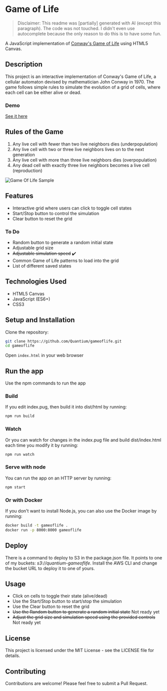 # Game of Life

> Disclaimer: This readme was [partially] generated with AI (except this paragraph). The code was not touched. I didn't even use autocomplete because the only reason to do this is to have some fun.

A JavaScript implementation of [Conway's Game of Life](https://en.wikipedia.org/wiki/Conway%27s_Game_of_Life) using HTML5 Canvas.

## Description

This project is an interactive implementation of Conway's Game of Life, a cellular automaton devised by mathematician John Conway in 1970. The game follows simple rules to simulate the evolution of a grid of cells, where each cell can be either alive or dead.

### Demo

[See it here](http://quantium-gameoflife.s3-website-us-east-1.amazonaws.com/)

## Rules of the Game

1. Any live cell with fewer than two live neighbors dies (underpopulation)
2. Any live cell with two or three live neighbors lives on to the next generation
3. Any live cell with more than three live neighbors dies (overpopulation)
4. Any dead cell with exactly three live neighbors becomes a live cell (reproduction)

![Game Of Life Sample](./docs/gameoflife-sample.gif)

## Features

- Interactive grid where users can click to toggle cell states
- Start/Stop button to control the simulation
- Clear button to reset the grid

### To Do

- Random button to generate a random initial state
- Adjustable grid size
- ~~Adjustable simulation speed~~ ✔️
- Common Game of Life patterns to load into the grid
- List of different saved states

## Technologies Used

- HTML5 Canvas
- JavaScript (ES6+)
- CSS3

## Setup and Installation

Clone the repository:

```bash
git clone https://github.com/Quantium/gameoflife.git
cd gameoflife
```

Open `index.html` in your web browser

## Run the app

Use the npm commands to run the app

### Build

If you edit index.pug, then build it into dist/html by running:

```bash
npm run build
```

### Watch

Or you can watch for changes in the index.pug file and build dist/index.html each time you modify it by running:

```bash
npm run watch
```

### Serve with node

You can run the app on an HTTP server by running:

```bash
npm start
```

### Or with Docker

If you don't want to install Node.js, you can also use the Docker image by running:

```bash
docker build -t gameoflife .
docker run -p 8000:8000 gameoflife
```

## Deploy

There is a command to deploy to S3 in the package.json file. It points to one of my buckets: _s3://quantium-gameoflife_. Install the AWS CLI and change the bucket URL to deploy it to one of yours.

## Usage

- Click on cells to toggle their state (alive/dead)
- Use the Start/Stop button to start/stop the simulation
- Use the Clear button to reset the grid
- ~~Use the Random button to generate a random initial state~~ Not ready yet
- ~~Adjust the grid size and simulation speed using the provided controls~~ Not ready yet

## License

This project is licensed under the MIT License - see the LICENSE file for details.

## Contributing

Contributions are welcome! Please feel free to submit a Pull Request.
